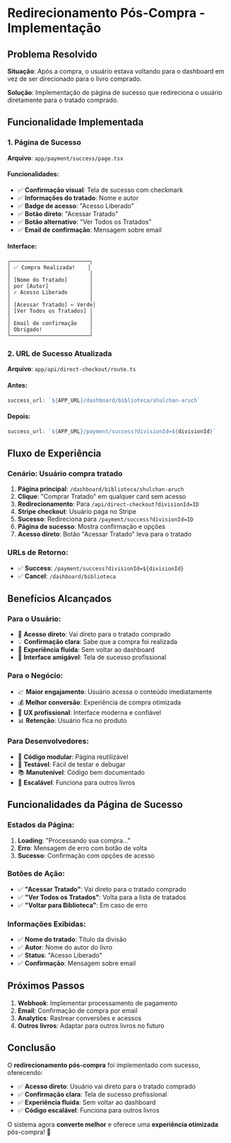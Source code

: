 # Redirecionamento Pós-Compra - Implementação

## Problema Resolvido

**Situação**: Após a compra, o usuário estava voltando para o dashboard em vez de ser direcionado para o livro comprado.

**Solução**: Implementação de página de sucesso que redireciona o usuário diretamente para o tratado comprado.

## Funcionalidade Implementada

### **1. Página de Sucesso**
**Arquivo**: `app/payment/success/page.tsx`

#### **Funcionalidades**:
- ✅ **Confirmação visual**: Tela de sucesso com checkmark
- ✅ **Informações do tratado**: Nome e autor
- ✅ **Badge de acesso**: "Acesso Liberado"
- ✅ **Botão direto**: "Acessar Tratado"
- ✅ **Botão alternativo**: "Ver Todos os Tratados"
- ✅ **Email de confirmação**: Mensagem sobre email

#### **Interface**:
```
┌─────────────────────────┐
│ ✅ Compra Realizada!    │
│                         │
│ [Nome do Tratado]       │
│ por [Autor]             │
│ ✓ Acesso Liberado       │
│                         │
│ [Acessar Tratado] ← Verde│
│ [Ver Todos os Tratados] │
│                         │
│ Email de confirmação    │
│ Obrigado!               │
└─────────────────────────┘
```

### **2. URL de Sucesso Atualizada**
**Arquivo**: `app/api/direct-checkout/route.ts`

#### **Antes**:
```typescript
success_url: `${APP_URL}/dashboard/biblioteca/shulchan-aruch`
```

#### **Depois**:
```typescript
success_url: `${APP_URL}/payment/success?divisionId=${divisionId}`
```

## Fluxo de Experiência

### **Cenário**: Usuário compra tratado

1. **Página principal**: `/dashboard/biblioteca/shulchan-aruch`
2. **Clique**: "Comprar Tratado" em qualquer card sem acesso
3. **Redirecionamento**: Para `/api/direct-checkout?divisionId=ID`
4. **Stripe checkout**: Usuário paga no Stripe
5. **Sucesso**: Redireciona para `/payment/success?divisionId=ID`
6. **Página de sucesso**: Mostra confirmação e opções
7. **Acesso direto**: Botão "Acessar Tratado" leva para o tratado

### **URLs de Retorno**:
- ✅ **Success**: `/payment/success?divisionId=${divisionId}`
- ✅ **Cancel**: `/dashboard/biblioteca`

## Benefícios Alcançados

### **Para o Usuário**:
- 🎯 **Acesso direto**: Vai direto para o tratado comprado
- 💡 **Confirmação clara**: Sabe que a compra foi realizada
- 🚀 **Experiência fluida**: Sem voltar ao dashboard
- 📱 **Interface amigável**: Tela de sucesso profissional

### **Para o Negócio**:
- 📈 **Maior engajamento**: Usuário acessa o conteúdo imediatamente
- 💰 **Melhor conversão**: Experiência de compra otimizada
- 🎨 **UX profissional**: Interface moderna e confiável
- 📊 **Retenção**: Usuário fica no produto

### **Para Desenvolvedores**:
- 🔧 **Código modular**: Página reutilizável
- 🧪 **Testável**: Fácil de testar e debugar
- 📚 **Manutenível**: Código bem documentado
- 🔄 **Escalável**: Funciona para outros livros

## Funcionalidades da Página de Sucesso

### **Estados da Página**:
1. **Loading**: "Processando sua compra..."
2. **Erro**: Mensagem de erro com botão de volta
3. **Sucesso**: Confirmação com opções de acesso

### **Botões de Ação**:
- ✅ **"Acessar Tratado"**: Vai direto para o tratado comprado
- ✅ **"Ver Todos os Tratados"**: Volta para a lista de tratados
- ✅ **"Voltar para Biblioteca"**: Em caso de erro

### **Informações Exibidas**:
- ✅ **Nome do tratado**: Título da divisão
- ✅ **Autor**: Nome do autor do livro
- ✅ **Status**: "Acesso Liberado"
- ✅ **Confirmação**: Mensagem sobre email

## Próximos Passos

1. **Webhook**: Implementar processamento de pagamento
2. **Email**: Confirmação de compra por email
3. **Analytics**: Rastrear conversões e acessos
4. **Outros livros**: Adaptar para outros livros no futuro

## Conclusão

O **redirecionamento pós-compra** foi implementado com sucesso, oferecendo:

- ✅ **Acesso direto**: Usuário vai direto para o tratado comprado
- ✅ **Confirmação clara**: Tela de sucesso profissional
- ✅ **Experiência fluida**: Sem voltar ao dashboard
- ✅ **Código escalável**: Funciona para outros livros

O sistema agora **converte melhor** e oferece uma **experiência otimizada** pós-compra! 🎉

